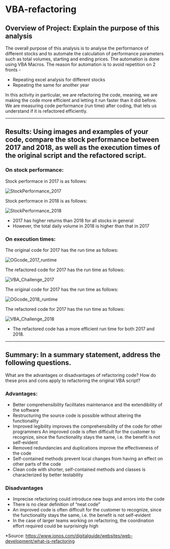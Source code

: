 # VBA-refactoring

## Overview of Project: Explain the purpose of this analysis
The overall purpose of this analysis is to analyse the performance of different stocks and to automate the calculation of performance parameters such as total volumes, starting and ending prices. The automation is done using VBA Macros. The reason for automation is to avoid repetition on 2 fronts -
* Repeating excel analysis for different stocks
* Repeating the same for another year

In this activity in particular, we are refactoring the code, meaning, we are making the code more efficient and letting it run faster than it did before. We are measuring code performance (run time) after coding, that lets us understand if it is refactored efficiently.

---

## Results: Using images and examples of your code, compare the stock performance between 2017 and 2018, as well as the execution times of the original script and the refactored script.
### On stock performance:

Stock performace in 2017 is as follows:

![StockPerformance_2017](https://github.com/preerit/VBA-refactoring/blob/main/StockPerformance_2017.png)

Stock performace in 2018 is as follows:

![StockPerformance_2018](https://github.com/preerit/VBA-refactoring/blob/main/StockPerformance_2018.png)

* 2017 has higher returns than 2018 for all stocks in general
* However, the total daily volume in 2018 is higher than that in 2017

### On execution times:
The original code for 2017 has the run time as follows:

![OGcode_2017_runtime](https://github.com/preerit/VBA-refactoring/blob/main/OGcode_2017_runtime.png)

The refactored code for 2017 has the run time as follows:

![VBA_Challenge_2017](https://github.com/preerit/VBA-refactoring/blob/main/VBA_Challenge_2017.png)

The original code for 2017 has the run time as follows:

![OGcode_2018_runtime](https://github.com/preerit/VBA-refactoring/blob/main/OGcode_2018_runtime.png)

The refactored code for 2017 has the run time as follows:

![VBA_Challenge_2018](https://github.com/preerit/VBA-refactoring/blob/main/VBA_Challenge_2018.png)

* The refactored code has a more efficient run time for both 2017 and 2018.

---

## Summary: In a summary statement, address the following questions.
What are the advantages or disadvantages of refactoring code?
How do these pros and cons apply to refactoring the original VBA script?
### Advantages:
* Better comprehensibility facilitates maintenance and the extendibility of the software
* Restructuring the source code is possible without altering the functionality
* Improved legibility improves the comprehensibility of the code for other programmers	An improved code is often difficult for the customer to recognize, since the functionality stays the same, i.e. the benefit is not self-evident
* Removed redundancies and duplications improve the effectiveness of the code
* Self-contained methods prevent local changes from having an effect on other parts of the code
* Clean code with shorter, self-contained methods and classes is characterized by better testability

### Disadvantages
* Imprecise refactoring could introduce new bugs and errors into the code
* There is no clear definition of “neat code”
* An improved code is often difficult for the customer to recognize, since the functionality stays the same, i.e. the benefit is not self-evident
* In the case of larger teams working on refactoring, the coordination effort required could be surprisingly high

*Source: https://www.ionos.com/digitalguide/websites/web-development/what-is-refactoring
